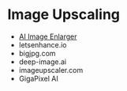 # Image Upscaling

- [AI Image Enlarger](https://imglarger.com/)
- letsenhance.io
- bigjpg.com
- deep-image.ai
- imageupscaler.com
- GigaPixel AI
